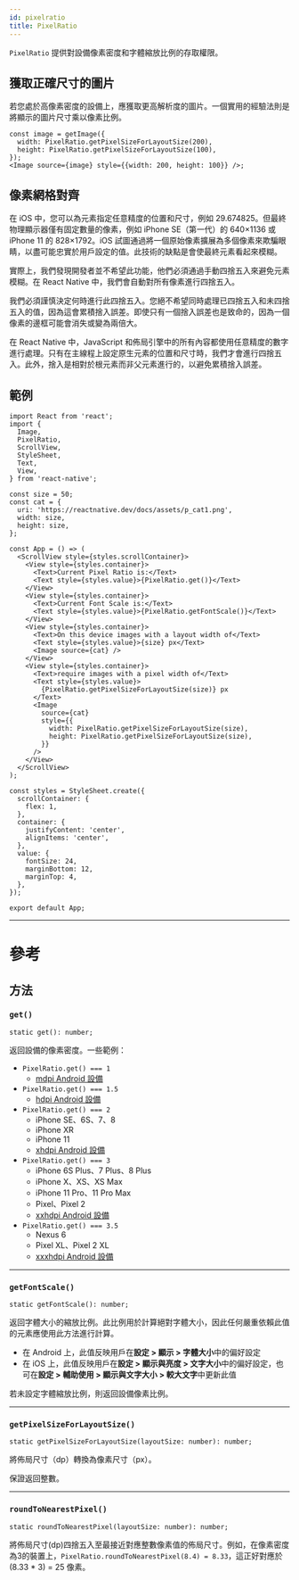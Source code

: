 ```yaml
---
id: pixelratio
title: PixelRatio
---
```


`PixelRatio` 提供對設備像素密度和字體縮放比例的存取權限。

## 獲取正確尺寸的圖片

若您處於高像素密度的設備上，應獲取更高解析度的圖片。一個實用的經驗法則是將顯示的圖片尺寸乘以像素比例。

```tsx
const image = getImage({
  width: PixelRatio.getPixelSizeForLayoutSize(200),
  height: PixelRatio.getPixelSizeForLayoutSize(100),
});
<Image source={image} style={{width: 200, height: 100}} />;
```

## 像素網格對齊

在 iOS 中，您可以為元素指定任意精度的位置和尺寸，例如 29.674825。但最終物理顯示器僅有固定數量的像素，例如 iPhone SE（第一代）的 640×1136 或 iPhone 11 的 828×1792。iOS 試圖通過將一個原始像素擴展為多個像素來欺騙眼睛，以盡可能忠實於用戶設定的值。此技術的缺點是會使最終元素看起來模糊。

實際上，我們發現開發者並不希望此功能，他們必須通過手動四捨五入來避免元素模糊。在 React Native 中，我們會自動對所有像素進行四捨五入。

我們必須謹慎決定何時進行此四捨五入。您絕不希望同時處理已四捨五入和未四捨五入的值，因為這會累積捨入誤差。即使只有一個捨入誤差也是致命的，因為一個像素的邊框可能會消失或變為兩倍大。

在 React Native 中，JavaScript 和佈局引擎中的所有內容都使用任意精度的數字進行處理。只有在主線程上設定原生元素的位置和尺寸時，我們才會進行四捨五入。此外，捨入是相對於根元素而非父元素進行的，以避免累積捨入誤差。

## 範例

```SnackPlayer name=PixelRatio%20Example
import React from 'react';
import {
  Image,
  PixelRatio,
  ScrollView,
  StyleSheet,
  Text,
  View,
} from 'react-native';

const size = 50;
const cat = {
  uri: 'https://reactnative.dev/docs/assets/p_cat1.png',
  width: size,
  height: size,
};

const App = () => (
  <ScrollView style={styles.scrollContainer}>
    <View style={styles.container}>
      <Text>Current Pixel Ratio is:</Text>
      <Text style={styles.value}>{PixelRatio.get()}</Text>
    </View>
    <View style={styles.container}>
      <Text>Current Font Scale is:</Text>
      <Text style={styles.value}>{PixelRatio.getFontScale()}</Text>
    </View>
    <View style={styles.container}>
      <Text>On this device images with a layout width of</Text>
      <Text style={styles.value}>{size} px</Text>
      <Image source={cat} />
    </View>
    <View style={styles.container}>
      <Text>require images with a pixel width of</Text>
      <Text style={styles.value}>
        {PixelRatio.getPixelSizeForLayoutSize(size)} px
      </Text>
      <Image
        source={cat}
        style={{
          width: PixelRatio.getPixelSizeForLayoutSize(size),
          height: PixelRatio.getPixelSizeForLayoutSize(size),
        }}
      />
    </View>
  </ScrollView>
);

const styles = StyleSheet.create({
  scrollContainer: {
    flex: 1,
  },
  container: {
    justifyContent: 'center',
    alignItems: 'center',
  },
  value: {
    fontSize: 24,
    marginBottom: 12,
    marginTop: 4,
  },
});

export default App;
```

---

# 參考

## 方法

### `get()`

```tsx
static get(): number;
```

返回設備的像素密度。一些範例：

- `PixelRatio.get() === 1`
  - [mdpi Android 設備](https://material.io/tools/devices/)
- `PixelRatio.get() === 1.5`
  - [hdpi Android 設備](https://material.io/tools/devices/)
- `PixelRatio.get() === 2`
  - iPhone SE、6S、7、8
  - iPhone XR
  - iPhone 11
  - [xhdpi Android 設備](https://material.io/tools/devices/)
- `PixelRatio.get() === 3`
  - iPhone 6S Plus、7 Plus、8 Plus
  - iPhone X、XS、XS Max
  - iPhone 11 Pro、11 Pro Max
  - Pixel、Pixel 2
  - [xxhdpi Android 設備](https://material.io/tools/devices/)
- `PixelRatio.get() === 3.5`
  - Nexus 6
  - Pixel XL、Pixel 2 XL
  - [xxxhdpi Android 設備](https://material.io/tools/devices/)

---

### `getFontScale()`

```tsx
static getFontScale(): number;
```

返回字體大小的縮放比例。此比例用於計算絕對字體大小，因此任何嚴重依賴此值的元素應使用此方法進行計算。

- 在 Android 上，此值反映用戶在**設定 > 顯示 > 字體大小**中的偏好設定
- 在 iOS 上，此值反映用戶在**設定 > 顯示與亮度 > 文字大小**中的偏好設定，也可在**設定 > 輔助使用 > 顯示與文字大小 > 較大文字**中更新此值

若未設定字體縮放比例，則返回設備像素比例。

---

### `getPixelSizeForLayoutSize()`

```tsx
static getPixelSizeForLayoutSize(layoutSize: number): number;
```

將佈局尺寸（dp）轉換為像素尺寸（px）。

保證返回整數。

---

### `roundToNearestPixel()`

```tsx
static roundToNearestPixel(layoutSize: number): number;
```

將佈局尺寸(dp)四捨五入至最接近對應整數像素值的佈局尺寸。例如，在像素密度為3的裝置上，`PixelRatio.roundToNearestPixel(8.4) = 8.33`，這正好對應於 (8.33 * 3) = 25 像素。